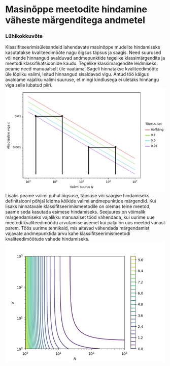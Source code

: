 # Masinõppe meetodite hindamine väheste märgenditega andmetel

### Lühikokkuvõte
Klassifitseerimisülesandeid lahendavate masinõppe mudelite hindamiseks kasutatakse kvaliteedimõõte nagu õigsus täpsus ja saagis. Need suurused või nende hinnangud avalduvad andmepunktide tegelike klassimärgendite ja meetodi klassifikatsioonide kaudu. Tegelike klassimärgendite leidmiseks peame need manuaalselt üle vaatama. Sageli hinnatakse kvaliteedimõõte üle lõpliku valimi, leitud hinnangud sisaldavad vigu. Antud töö käigus avaldame vajaliku valimi suuruse, et mingi kindlusega ei ületaks hinnangu viga selle lubatud piiri.
![absoluutne viga](tees/joonised/binoomjaotus_absoluutne_viga.png)
Lisaks peame valimi puhul õigsuse, täpsuse või saagise hindamiseks definitsiooni põhjal leidma kõikide valimi andmepunktide märgendid. Kui lisaks hinnatavale klassifitseerimismeetodile on olemas teine meetod, saame seda kasutada esimese hindamiseks. Seejuures on võimalik märgendamiseks vajalikku manuaalset tööd vähendada, kui uurime uue meetodi kvaliteedimõõdu arvutamise asemel kui palju on uus meetod vanast parem. Töös uurime tehnikaid, mis aitavad vähendada märgendamist vajavate andmepunktida arvu kahe klassifitseerimismeetodi kvaliteedimõõtude vahede hindamiseks.
![hinnangute vahe dispersioon](tees/joonised/oigsus_vahe_relatiive_viga_dispersioon.png)
